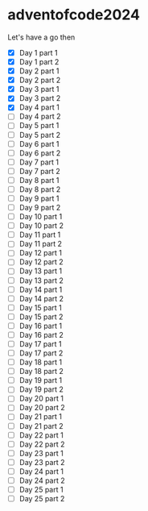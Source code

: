 # adventofcode2024
Let's have a go then

- [X] Day 1 part 1
- [X] Day 1 part 2
- [X] Day 2 part 1
- [X] Day 2 part 2
- [X] Day 3 part 1
- [X] Day 3 part 2
- [X] Day 4 part 1
- [ ] Day 4 part 2
- [ ] Day 5 part 1
- [ ] Day 5 part 2
- [ ] Day 6 part 1
- [ ] Day 6 part 2
- [ ] Day 7 part 1
- [ ] Day 7 part 2
- [ ] Day 8 part 1
- [ ] Day 8 part 2
- [ ] Day 9 part 1
- [ ] Day 9 part 2
- [ ] Day 10 part 1
- [ ] Day 10 part 2
- [ ] Day 11 part 1
- [ ] Day 11 part 2
- [ ] Day 12 part 1
- [ ] Day 12 part 2
- [ ] Day 13 part 1
- [ ] Day 13 part 2
- [ ] Day 14 part 1
- [ ] Day 14 part 2
- [ ] Day 15 part 1
- [ ] Day 15 part 2
- [ ] Day 16 part 1
- [ ] Day 16 part 2
- [ ] Day 17 part 1
- [ ] Day 17 part 2
- [ ] Day 18 part 1
- [ ] Day 18 part 2
- [ ] Day 19 part 1
- [ ] Day 19 part 2
- [ ] Day 20 part 1
- [ ] Day 20 part 2
- [ ] Day 21 part 1
- [ ] Day 21 part 2
- [ ] Day 22 part 1
- [ ] Day 22 part 2
- [ ] Day 23 part 1
- [ ] Day 23 part 2
- [ ] Day 24 part 1
- [ ] Day 24 part 2
- [ ] Day 25 part 1
- [ ] Day 25 part 2